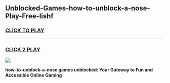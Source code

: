 
## Unblocked-Games-how-to-unblock-a-nose-Play-Free-lishf
<h3>
<a href="https://premium76.site?title=how-to-unblock-a-nose&ref=18A1">CLICK TO PLAY</a></h3>
<hr>

<h3>
<a href="https://premium76.site?title=how-to-unblock-a-nose&ref=18A1">CLICK 2 PLAY</a>
  
</h3>

<a href="https://premium76.site?title=how-to-unblock-a-nose&ref=18A1"><img src="https://clearcache.store/games.png"></a>


**how-to-unblock-a-nose games unblocked: Your Gateway to Fun and Accessible Online Gaming**
